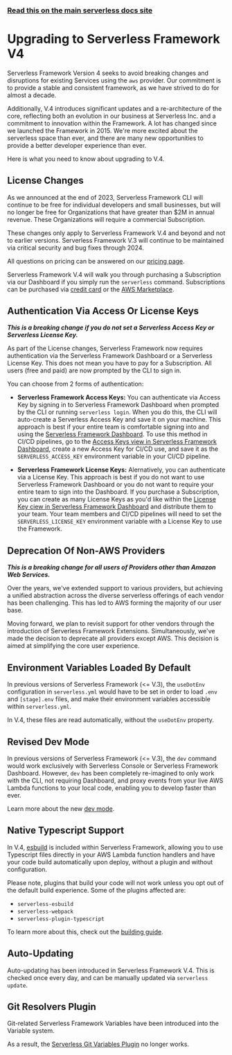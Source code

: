 <!--
title: Serverless Framework - Upgrading to v4
menuText: Upgrading to v4
menuOrder: 13
layout: Doc
-->

<!-- DOCS-SITE-LINK:START automatically generated  -->

### [Read this on the main serverless docs site](https://www.serverless.com/framework/docs/guides/upgrading-v4/)

<!-- DOCS-SITE-LINK:END -->

# Upgrading to Serverless Framework V4

Serverless Framework Version 4 seeks to avoid breaking changes and disruptions for existing Services using the `aws` provider. Our commitment is to provide a stable and consistent framework, as we have strived to do for almost a decade.

Additionally, V.4 introduces significant updates and a re-architecture of the core, reflecting both an evolution in our business at Serverless Inc. and a commitment to innovation within the Framework. A lot has changed since we launched the Framework in 2015. We're more excited about the serverless space than ever, and there are many new opportunities to provide a better developer experience than ever.

Here is what you need to know about upgrading to V.4.

## License Changes

As we announced at the end of 2023, Serverless Framework CLI will continue to be free for individual developers and small businesses, but will no longer be free for Organizations that have greater than $2M in annual revenue. These Organizations will require a commercial Subscription.

These changes only apply to Serverless Framework V.4 and beyond and not to earlier versions. Serverless Framework V.3 will continue to be maintained via critical security and bug fixes through 2024.

All questions on pricing can be answered on our [pricing page](https://serverless.com/pricing).

Serverless Framework V.4 will walk you through purchasing a Subscription via our Dashboard if you simply run the `serverless` command. Subscriptions can be purchased via [credit card](https://app.serverless-dev.com/settings/billing) or the [AWS Marketplace](https://aws.amazon.com/marketplace/pp/prodview-ok24yw6x5wcrg).

## Authentication Via Access Or License Keys

**_This is a breaking change if you do not set a Serverless Access Key or Serverless License Key._**

As part of the License changes, Serverless Framework now requires authentication via the Serverless Framework Dashboard or a Serverless License Key. This does not mean you have to pay for a Subscription. All users (free and paid) are now prompted by the CLI to sign in.

You can choose from 2 forms of authentication:

- **Serverless Framework Access Keys:** You can authenticate via Access Key by signing in to Serverless Framework Dashboard when prompted by the CLI or running `serverless login`. When you do this, the CLI will auto-create a Serverless Access Key and save it on your machine. This approach is best if your entire team is comfortable signing into and using the [Serverless Framework Dashboard](https://app.serverless.com). To use this method in CI/CD pipelines, go to the [Access Keys view in Serverless Framework Dashboard](https://app.serverless.com/settings/accessKeys), create a new Access Key for CI/CD use, and save it as the `SERVERLESS_ACCESS_KEY` environment variable in your CI/CD pipeline.

- **Serverless Framework License Keys:** Alernatively, you can authenticate via a License Key. This approach is best if you do not want to use Serverless Framework Dashboard or you do not want to require your entire team to sign into the Dashboard. If you purchase a Subscription, you can create as many License Keys as you'd like within the [License Key ciew in Serverless Framework Dashboard](https://app.serverless.com/settings/licenseKeys) and distribute them to your team. Your team members and CI/CD pipelines will need to set the `SERVERLESS_LICENSE_KEY` environment variable with a License Key to use the Framework.

## Deprecation Of Non-AWS Providers

**_This is a breaking change for all users of Providers other than Amazon Web Services._**

Over the years, we've extended support to various providers, but achieving a unified abstraction across the diverse serverless offerings of each vendor has been challenging. This has led to AWS forming the majority of our user base.

Moving forward, we plan to revisit support for other vendors through the introduction of Serverless Framework Extensions. Simultaneously, we've made the decision to deprecate all providers except AWS. This decision is aimed at simplifying the core user experience.

## Environment Variables Loaded By Default

In previous versions of Serverless Framework (<= V.3), the `useDotEnv` configuration in `serverless.yml` would have to be set in order to load `.env` and `[stage].env` files, and make their environment variables accessible within `serverless.yml`.

In V.4, these files are read automatically, without the `useDotEnv` property.

## Revised Dev Mode

In previous versions of Serverless Framework (<= V.3), the `dev` command would work exclusively with Serverless Console or Serverless Framework Dashboard. However, `dev` has been completely re-imagined to only work with the CLI, not requiring Dashboard, and proxy events from your live AWS Lambda functions to your local code, enabling you to develop faster than ever.

Learn more about the new [dev mode](https://www.serverless.com/framework/docs/providers/aws/cli-reference/dev).

## Native Typescript Support

In V.4, [esbuild](https://github.com/evanw/esbuild) is included within Serverless Framework, allowing you to use Typescript files directly in your AWS Lambda function handlers and have your code build automatically upon deploy, without a plugin and without configuration.

Please note, plugins that build your code will not work unless you opt out of the default build experience. Some of the plugins affected are:

- `serverless-esbuild`
- `serverless-webpack`
- `serverless-plugin-typescript`

To learn more about this, check out the [building guide](https://www.serverless.com/framework/docs/providers/aws/guide/building).

## Auto-Updating

Auto-updating has been introduced in Serverless Framework V.4. This is checked once every day, and can be manually updated via `serverless update`.

## Git Resolvers Plugin

Git-related Serverless Framework Variables have been introduced into the Variable system.

As a result, the [Serverless Git Variables Plugin](https://github.com/jacob-meacham/serverless-plugin-git-variables) no longer works.
